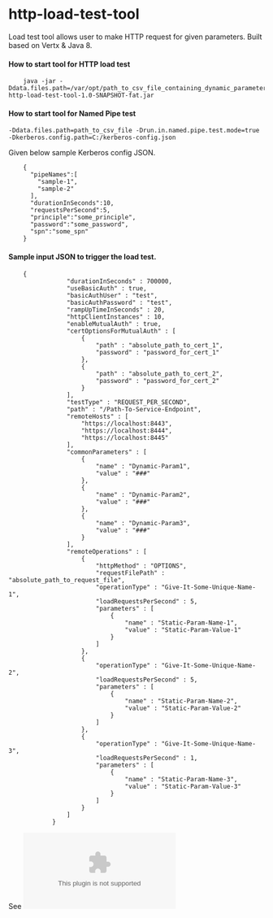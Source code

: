 # http-load-test-tool
Load test tool allows user to make HTTP request for given parameters. Built based on Vertx &amp; Java 8.


#### How to start tool for HTTP load test

        java -jar -Ddata.files.path=/var/opt/path_to_csv_file_containing_dynamic_parameters.csv http-load-test-tool-1.0-SNAPSHOT-fat.jar

#### How to start tool for Named Pipe test


    -Ddata.files.path=path_to_csv_file -Drun.in.named.pipe.test.mode=true -Dkerberos.config.path=C:/kerberos-config.json
    

Given below sample Kerberos config JSON.

        {
          "pipeNames":[
            "sample-1",
            "sample-2"
          ],
          "durationInSeconds":10,
          "requestsPerSecond":5,
          "principle":"some_principle",
          "password":"some_password",
          "spn":"some_spn"
        }

    

#### Sample input JSON to trigger the load test.

        {
                    "durationInSeconds" : 700000,
                    "useBasicAuth" : true,
                    "basicAuthUser" : "test",
                    "basicAuthPassword" : "test",
                    "rampUpTimeInSeconds" : 20,
                    "httpClientInstances" : 10,
                    "enableMutualAuth" : true,
                    "certOptionsForMutualAuth" : [
                    	{
                    		"path" : "absolute_path_to_cert_1",
                    		"password" : "password_for_cert_1"
                    	},
                    	{
                    		"path" : "absolute_path_to_cert_2",
                    		"password" : "password_for_cert_2"
                    	}
                    ],
                    "testType" : "REQUEST_PER_SECOND",
                    "path" : "/Path-To-Service-Endpoint",
                	"remoteHosts" : [
                		"https://localhost:8443",
                		"https://localhost:8444",
                		"https://localhost:8445"
                	],
                	"commonParameters" : [
                		{
                			"name" : "Dynamic-Param1",
                			"value" : "###"
                		},
                		{
                			"name" : "Dynamic-Param2",
                			"value" : "###"
                		},
                		{
                			"name" : "Dynamic-Param3",
                			"value" : "###"
                		}
                	],
                    "remoteOperations" : [
                    	{
                    		"httpMethod" : "OPTIONS",
                    		"requestFilePath" : "absolute_path_to_request_file",
                    		"operationType" : "Give-It-Some-Unique-Name-1",
                	    	"loadRequestsPerSecond" : 5, 
                	    	"parameters" : [
                	    		{
                	    			"name" : "Static-Param-Name-1",
                	    			"value" : "Static-Param-Value-1"
                	    		}
                	    	]
                    	},
                    	{
                    		"operationType" : "Give-It-Some-Unique-Name-2",
                	    	"loadRequestsPerSecond" : 5, 
                	    	"parameters" : [
                	    		{
                	    			"name" : "Static-Param-Name-2",
                	    			"value" : "Static-Param-Value-2"
                	    		}
                	    	]
                    	},
                    	{
                    		"operationType" : "Give-It-Some-Unique-Name-3",
                	    	"loadRequestsPerSecond" : 1, 
                	    	"parameters" : [
                	    		{
                	    			"name" : "Static-Param-Name-3",
                	    			"value" : "Static-Param-Value-3"
                	    		}
                	    	]
                    	}
                    ]
                }
                
See ![Sample CSV file for HTTP load test input](src/main/resources/http-load-input-query-parameters.csv?raw=true "Title")